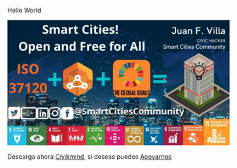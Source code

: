 Hello World


![github-banner](https://github.com/smartcitiescommunity/.github/blob/main/profile/dash2.jpg)

Descarga ahora [Civikmind](https://github.com/smartcitiescommunity/Civikmind), si deseas puedes [Apoyarnos](https://github.com/sponsors/smartcitiescommunity)
